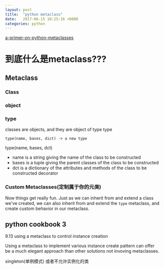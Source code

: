 ```yaml
---
layout: post
title:  "python metaclass"
date:   2017-06-15 10:25:16 +0800
categories: python
---
```

[a-primer-on-python-metaclasses](https://jakevdp.github.io/blog/2012/12/01/a-primer-on-python-metaclasses/)

# 到底什么是metaclass???

## Metaclass

### Class

### object

### type

classes are objects, and they are object of type type
 
`type(name, bases, dict) -> a new type`

type(name, bases, dct)

* name is a string giving the name of the class to be constructed
* bases is a tuple giving the parent classes of the class to be constructed
* dct is a dictionary of the attributes and methods of the class to be constructed
decorator

###  Custom Metaclasses(定制属于你的元类)
Now things get really fun. Just as we can inherit from and extend a class we've created, we can also inherit from and extend the `type` metaclass, and create custom behavior in our metaclass.

## python cookbook 3
9.13 using a metaclass to control instance creation

Using a metaclass to implement various instance create pattern can offer be a much elegant approach than other solutions not invoving metaclasses.

singleton(单例模式) 或者不允许实例化的类
